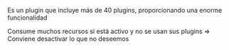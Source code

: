 Es un plugin que incluye más de 40 plugins, proporcionando una enorme funcionalidad

Consume muchos recursos si está activo y no se usan sus plugins =&gt; Conviene desactivar lo que no deseemos

